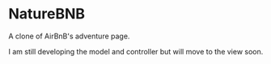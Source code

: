 # NatureBNB
 A clone of  AirBnB's adventure page. 
 
 I am still developing the model and controller but will move to the view soon.
